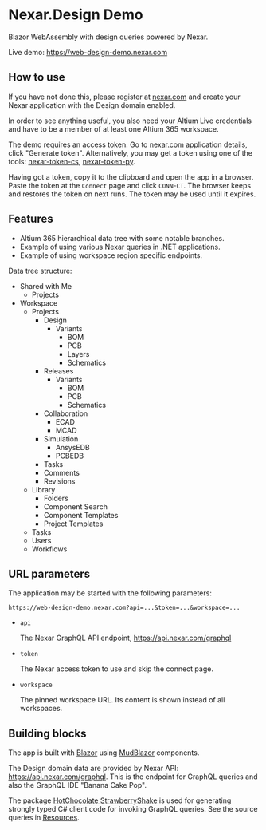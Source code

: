# Nexar.Design Demo

[nexar.com]: https://nexar.com/
[nexar-token-cs]: https://github.com/NexarDeveloper/nexar-token-cs
[nexar-token-py]: https://github.com/NexarDeveloper/nexar-token-py

Blazor WebAssembly with design queries powered by Nexar.

Live demo: <https://web-design-demo.nexar.com>

## How to use

If you have not done this, please register at [nexar.com] and create your Nexar
application with the Design domain enabled.

In order to see anything useful, you also need your Altium Live credentials and
have to be a member of at least one Altium 365 workspace.

The demo requires an access token. Go to [nexar.com] application details, click
"Generate token". Alternatively, you may get a token using one of the tools:
[nexar-token-cs], [nexar-token-py].

Having got a token, copy it to the clipboard and open the app in a browser.
Paste the token at the `Connect` page and click `CONNECT`. The browser keeps
and restores the token on next runs. The token may be used until it expires.

## Features

- Altium 365 hierarchical data tree with some notable branches.
- Example of using various Nexar queries in .NET applications.
- Example of using workspace region specific endpoints.

Data tree structure:

- Shared with Me
    - Projects
- Workspace
    - Projects
        - Design
            - Variants
                - BOM
                - PCB
                - Layers
                - Schematics
        - Releases
            - Variants
                - BOM
                - PCB
                - Schematics
        - Collaboration
            - ECAD
            - MCAD
        - Simulation
            - AnsysEDB
            - PCBEDB
        - Tasks
        - Comments
        - Revisions
    - Library
        - Folders
        - Component Search
        - Component Templates
        - Project Templates
    - Tasks
    - Users
    - Workflows

## URL parameters

The application may be started with the following parameters:

```
https://web-design-demo.nexar.com?api=...&token=...&workspace=...
```

- `api`

    The Nexar GraphQL API endpoint, <https://api.nexar.com/graphql>

- `token`

    The Nexar access token to use and skip the connect page.

- `workspace`

    The pinned workspace URL.
    Its content is shown instead of all workspaces.

## Building blocks

[Blazor]: https://dotnet.microsoft.com/apps/aspnet/web-apps/blazor
[MudBlazor]: https://github.com/Garderoben/MudBlazor

The app is built with [Blazor] using [MudBlazor] components.

The Design domain data are provided by Nexar API: <https://api.nexar.com/graphql>.
This is the endpoint for GraphQL queries and also the GraphQL IDE "Banana Cake Pop".

The package [HotChocolate StrawberryShake](https://github.com/ChilliCream/hotchocolate)
is used for generating strongly typed C# client code for invoking GraphQL queries.
See the source queries in [Resources](Nexar.Client/Resources).
